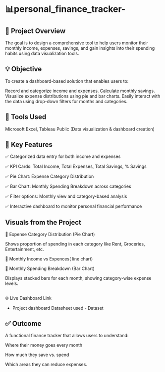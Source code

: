 # 📊personal_finance_tracker-

## 📝 Project Overview
 The goal is to design a comprehensive tool to help users monitor their monthly income, expenses, savings, and gain insights into their spending habits using data visualization tools.
##  💡 Objective

To create a dashboard-based solution that enables users to:

Record and categorize income and expenses.
Calculate monthly savings.
Visualize expense distributions using pie and bar charts.
Easily interact with the data using drop-down filters for months and categories.
##  🔧 Tools Used
Microsoft Excel, 
Tableau Public (Data visualization & dashboard creation)
##  📂 Key Features

✅ Categorized data entry for both income and expenses

✅ KPI Cards: Total Income, Total Expenses, Total Savings, % Savings

✅ Pie Chart: Expense Category Distribution

✅ Bar Chart: Monthly Spending Breakdown across categories

✅ Filter options: Monthly view and category-based analysis

✅ Interactive dashboard to monitor personal financial performance
##  Visuals from the Project

📌 Expense Category Distribution (Pie Chart)

Shows proportion of spending in each category like Rent, Groceries, Entertainment, etc.

📌 Monthly Income vs Expences( line chart)

📌 Monthly Spending Breakdown (Bar Chart)

Displays stacked bars for each month, showing category-wise expense levels.
## 
🌐 Live Dashboard Link
- <a herf="https://public.tableau.com/app/profile/aditi.singh4102/viz/personal_finance_tracker_dashboard/Story1?publish=yes">Project dashboard</a>
Datasheet used - <a herf="https://github.com/aditisingh369/personal_finance_tracker-/blob/main/data_sheet.xls">Dataset</a> 

##  ✅ Outcome
A functional finance tracker that allows users to understand:

Where their money goes every month

How much they save vs. spend

Which areas they can reduce expenses.

